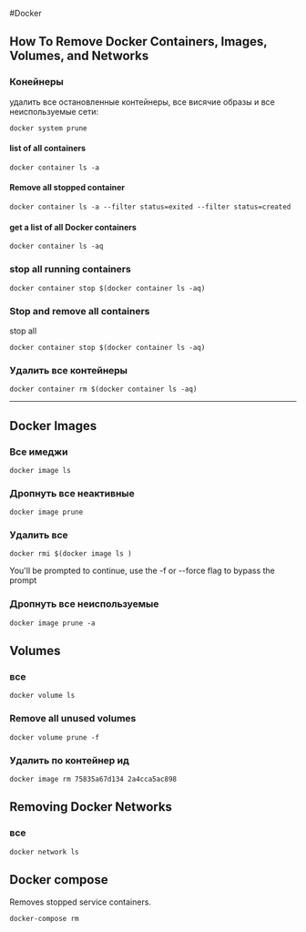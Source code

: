#Docker 
## How To Remove Docker Containers, Images, Volumes, and Networks
### Конейнеры 
удалить все остановленные контейнеры, все висячие образы и все неиспользуемые сети:
```
docker system prune
```
 #### list of all containers 
 ```
 docker container ls -a
 ```
  #### Remove all stopped container
 ```
docker container ls -a --filter status=exited --filter status=created 
```
#### get a list of  all Docker containers
 ```
docker container ls -aq
```
### stop all running containers 
```
docker container stop $(docker container ls -aq)
```
### Stop and remove all containers
stop all 
```
docker container stop $(docker container ls -aq)
```
### Удалить все контейнеры 
```
docker container rm $(docker container ls -aq)
```
------------------------------------
##  Docker Images

### Все имеджи
``` 
docker image ls
```
### Дропнуть все неактивные 
``` 
docker image prune
```

### Удалить все 
``` 
docker rmi $(docker image ls )
```

You'll be prompted to continue, use the -f or --force flag to bypass the prompt

### Дропнуть все неиспользуемые 
``` 
docker image prune -a
```

## Volumes 

### все 
``` 
docker volume ls
```

### Remove all unused volumes
``` 
docker volume prune -f 
```

### Удалить по контейнер ид 
``` 
docker image rm 75835a67d134 2a4cca5ac898
```


## Removing Docker Networks
### все 
``` 
docker network ls
```

## Docker compose 
Removes stopped service containers.
``` bash 
docker-compose rm
```
